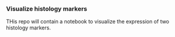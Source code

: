 <h3> Visualize histology markers </h3>

THis repo will contain a notebook to visualize the expression of two histology markers.
